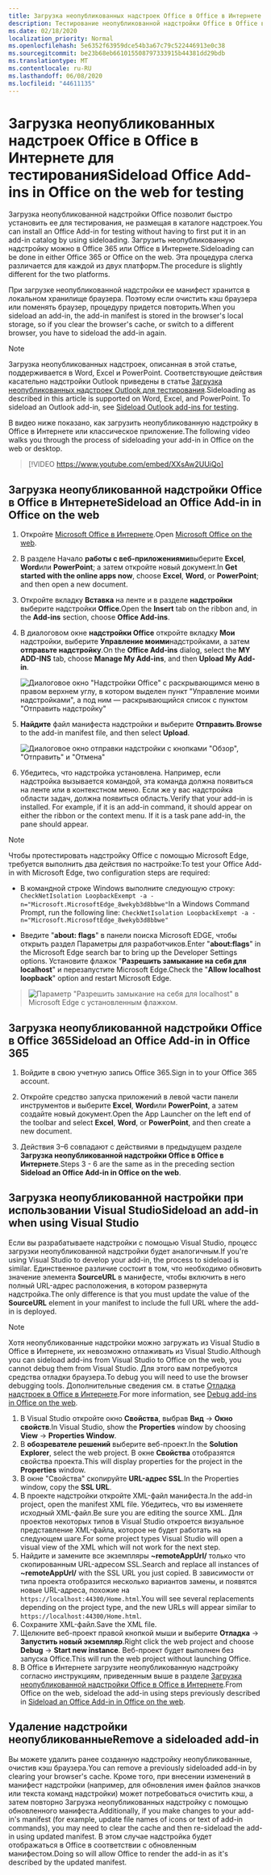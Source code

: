```yaml
---
title: Загрузка неопубликованных надстроек Office в Office в Интернете для тестирования
description: Тестирование неопубликованной надстройки Office в Office в Интернете путем ее загрузки
ms.date: 02/18/2020
localization_priority: Normal
ms.openlocfilehash: 5e6352f63959dce54b3a67c79c522446913e0c38
ms.sourcegitcommit: be23b68eb661015508797333915b44381dd29bdb
ms.translationtype: MT
ms.contentlocale: ru-RU
ms.lasthandoff: 06/08/2020
ms.locfileid: "44611135"
---
```

# <a name="sideload-office-add-ins-in-office-on-the-web-for-testing"></a><span data-ttu-id="bc451-103">Загрузка неопубликованных надстроек Office в Office в Интернете для тестирования</span><span class="sxs-lookup"><span data-stu-id="bc451-103">Sideload Office Add-ins in Office on the web for testing</span></span>

<span data-ttu-id="bc451-104">Загрузка неопубликованной надстройки Office позволит быстро установить ее для тестирования, не размещая в каталоге надстроек.</span><span class="sxs-lookup"><span data-stu-id="bc451-104">You can install an Office Add-in for testing without having to first put it in an add-in catalog by using sideloading.</span></span> <span data-ttu-id="bc451-105">Загрузить неопубликованную надстройку можно в Office 365 или Office в Интернете.</span><span class="sxs-lookup"><span data-stu-id="bc451-105">Sideloading can be done in either Office 365 or Office on the web.</span></span> <span data-ttu-id="bc451-106">Эта процедура слегка различается для каждой из двух платформ.</span><span class="sxs-lookup"><span data-stu-id="bc451-106">The procedure is slightly different for the two platforms.</span></span>

<span data-ttu-id="bc451-107">При загрузке неопубликованной надстройки ее манифест хранится в локальном хранилище браузера. Поэтому если очистить кэш браузера или поменять браузер, процедуру придется повторить.</span><span class="sxs-lookup"><span data-stu-id="bc451-107">When you sideload an add-in, the add-in manifest is stored in the browser's local storage, so if you clear the browser's cache, or switch to a different browser, you have to sideload the add-in again.</span></span>

> [!NOTE]
> <span data-ttu-id="bc451-p102">Загрузка неопубликованных надстроек, описанная в этой статье, поддерживается в Word, Excel и PowerPoint. Соответствующие действия касательно надстройки Outlook приведены в статье [Загрузка неопубликованных надстроек Outlook для тестирования](../outlook/sideload-outlook-add-ins-for-testing.md).</span><span class="sxs-lookup"><span data-stu-id="bc451-p102">Sideloading as described in this article is supported on Word, Excel, and PowerPoint. To sideload an Outlook add-in, see [Sideload Outlook add-ins for testing](../outlook/sideload-outlook-add-ins-for-testing.md).</span></span>

<span data-ttu-id="bc451-110">В видео ниже показано, как загрузить неопубликованную надстройку в Office в Интернете или классическое приложение.</span><span class="sxs-lookup"><span data-stu-id="bc451-110">The following video walks you through the process of sideloading your add-in in Office on the web or desktop.</span></span>

> [!VIDEO https://www.youtube.com/embed/XXsAw2UUiQo]

## <a name="sideload-an-office-add-in-in-office-on-the-web"></a><span data-ttu-id="bc451-111">Загрузка неопубликованной надстройки Office в Office в Интернете</span><span class="sxs-lookup"><span data-stu-id="bc451-111">Sideload an Office Add-in in Office on the web</span></span>

1. <span data-ttu-id="bc451-112">Откройте [Microsoft Office в Интернете](https://office.live.com/).</span><span class="sxs-lookup"><span data-stu-id="bc451-112">Open [Microsoft Office on the web](https://office.live.com/).</span></span>

2. <span data-ttu-id="bc451-113">В разделе Начало **работы с веб-приложениями**выберите **Excel**, **Word**или **PowerPoint**; а затем откройте новый документ.</span><span class="sxs-lookup"><span data-stu-id="bc451-113">In **Get started with the online apps now**, choose **Excel**, **Word**, or **PowerPoint**; and then open a new document.</span></span>

3. <span data-ttu-id="bc451-114">Откройте вкладку **Вставка** на ленте и в разделе **надстройки** выберите надстройки **Office**.</span><span class="sxs-lookup"><span data-stu-id="bc451-114">Open the **Insert** tab on the ribbon and, in the **Add-ins** section, choose **Office Add-ins**.</span></span>

4. <span data-ttu-id="bc451-115">В диалоговом окне **надстройки Office** откройте вкладку **Мои** надстройки, выберите **Управление моими**надстройками, а затем **отправьте надстройку**.</span><span class="sxs-lookup"><span data-stu-id="bc451-115">On the **Office Add-ins** dialog, select the **MY ADD-INS** tab, choose **Manage My Add-ins**, and then **Upload My Add-in**.</span></span>

    ![Диалоговое окно "Надстройки Office" с раскрывающимся меню в правом верхнем углу, в котором выделен пункт "Управление моими надстройками", а под ним — раскрывающийся список с пунктом "Отправить надстройку"](../images/office-add-ins-my-account.png)

5. <span data-ttu-id="bc451-117">**Найдите** файл манифеста надстройки и выберите **Отправить**.</span><span class="sxs-lookup"><span data-stu-id="bc451-117">**Browse** to the add-in manifest file, and then select **Upload**.</span></span>

    ![Диалоговое окно отправки надстройки с кнопками "Обзор", "Отправить" и "Отмена"](../images/upload-add-in.png)

6. <span data-ttu-id="bc451-p103">Убедитесь, что надстройка установлена. Например, если надстройка вызывается командой, эта команда должна появиться на ленте или в контекстном меню. Если же у вас надстройка области задач, должна появиться область.</span><span class="sxs-lookup"><span data-stu-id="bc451-p103">Verify that your add-in is installed. For example, if it is an add-in command, it should appear on either the ribbon or the context menu. If it is a task pane add-in, the pane should appear.</span></span>

> [!NOTE]
><span data-ttu-id="bc451-122">Чтобы протестировать надстройку Office с помощью Microsoft Edge, требуется выполнить два действия по настройке:</span><span class="sxs-lookup"><span data-stu-id="bc451-122">To test your Office Add-in with Microsoft Edge, two configuration steps are required:</span></span> 
>
> - <span data-ttu-id="bc451-123">В командной строке Windows выполните следующую строку: `CheckNetIsolation LoopbackExempt -a -n="Microsoft.MicrosoftEdge_8wekyb3d8bbwe"`</span><span class="sxs-lookup"><span data-stu-id="bc451-123">In a Windows Command Prompt, run the following line: `CheckNetIsolation LoopbackExempt -a -n="Microsoft.MicrosoftEdge_8wekyb3d8bbwe"`</span></span>
>
> - <span data-ttu-id="bc451-124">Введите "**about: flags**" в панели поиска Microsoft EDGE, чтобы открыть раздел Параметры для разработчиков.</span><span class="sxs-lookup"><span data-stu-id="bc451-124">Enter "**about:flags**" in the Microsoft Edge search bar to bring up the Developer Settings options.</span></span>  <span data-ttu-id="bc451-125">Установите флажок "**Разрешить замыкание на себя для localhost**" и перезапустите Microsoft Edge.</span><span class="sxs-lookup"><span data-stu-id="bc451-125">Check the "**Allow localhost loopback**" option and restart Microsoft Edge.</span></span>

>    ![Параметр "Разрешить замыкание на себя для localhost" в Microsoft Edge с установленным флажком.](../images/allow-localhost-loopback.png)

## <a name="sideload-an-office-add-in-in-office-365"></a><span data-ttu-id="bc451-127">Загрузка неопубликованной надстройки Office в Office 365</span><span class="sxs-lookup"><span data-stu-id="bc451-127">Sideload an Office Add-in in Office 365</span></span>

1. <span data-ttu-id="bc451-128">Войдите в свою учетную запись Office 365.</span><span class="sxs-lookup"><span data-stu-id="bc451-128">Sign in to your Office 365 account.</span></span>

2. <span data-ttu-id="bc451-129">Откройте средство запуска приложений в левой части панели инструментов и выберите **Excel**, **Word**или **PowerPoint**, а затем создайте новый документ.</span><span class="sxs-lookup"><span data-stu-id="bc451-129">Open the App Launcher on the left end of the toolbar and select **Excel**, **Word**, or **PowerPoint**, and then create a new document.</span></span>

3. <span data-ttu-id="bc451-130">Действия 3–6 совпадают с действиями в предыдущем разделе **Загрузка неопубликованной надстройки Office в Office в Интернете**.</span><span class="sxs-lookup"><span data-stu-id="bc451-130">Steps 3 - 6 are the same as in the preceding section **Sideload an Office Add-in in Office on the web**.</span></span>

## <a name="sideload-an-add-in-when-using-visual-studio"></a><span data-ttu-id="bc451-131">Загрузка неопубликованной настройки при использовании Visual Studio</span><span class="sxs-lookup"><span data-stu-id="bc451-131">Sideload an add-in when using Visual Studio</span></span>

<span data-ttu-id="bc451-132">Если вы разрабатываете надстройки с помощью Visual Studio, процесс загрузки неопубликованной надстройки будет аналогичным.</span><span class="sxs-lookup"><span data-stu-id="bc451-132">If you're using Visual Studio to develop your add-in, the process to sideload is similar.</span></span> <span data-ttu-id="bc451-133">Единственное различие состоит в том, что необходимо обновить значение элемента **SourceURL** в манифесте, чтобы включить в него полный URL-адрес расположения, в котором развернута надстройка.</span><span class="sxs-lookup"><span data-stu-id="bc451-133">The only difference is that you must update the value of the **SourceURL** element in your manifest to include the full URL where the add-in is deployed.</span></span>

> [!NOTE]
> <span data-ttu-id="bc451-134">Хотя неопубликованные надстройки можно загружать из Visual Studio в Office в Интернете, их невозможно отлаживать из Visual Studio.</span><span class="sxs-lookup"><span data-stu-id="bc451-134">Although you can sideload add-ins from Visual Studio to Office on the web, you cannot debug them from Visual Studio.</span></span> <span data-ttu-id="bc451-135">Для этого вам потребуются средства отладки браузера.</span><span class="sxs-lookup"><span data-stu-id="bc451-135">To debug you will need to use the browser debugging tools.</span></span> <span data-ttu-id="bc451-136">Дополнительные сведения см. в статье [Отладка надстроек в Office в Интернете](debug-add-ins-in-office-online.md).</span><span class="sxs-lookup"><span data-stu-id="bc451-136">For more information, see [Debug add-ins in Office on the web](debug-add-ins-in-office-online.md).</span></span>

1. <span data-ttu-id="bc451-137">В Visual Studio откройте окно **Свойства**, выбрав **Вид** -> **Окно свойств**.</span><span class="sxs-lookup"><span data-stu-id="bc451-137">In Visual Studio, show the **Properties** window by choosing **View** -> **Properties Window**.</span></span>
2. <span data-ttu-id="bc451-138">В **обозревателе решений** выберите веб-проект.</span><span class="sxs-lookup"><span data-stu-id="bc451-138">In the **Solution Explorer**, select the web project.</span></span> <span data-ttu-id="bc451-139">В окне **Свойства** отобразятся свойства проекта.</span><span class="sxs-lookup"><span data-stu-id="bc451-139">This will display properties for the project in the **Properties** window.</span></span>
3. <span data-ttu-id="bc451-140">В окне "Свойства" скопируйте **URL-адрес SSL**.</span><span class="sxs-lookup"><span data-stu-id="bc451-140">In the Properties window, copy the **SSL URL**.</span></span>
4. <span data-ttu-id="bc451-141">В проекте надстройки откройте XML-файл манифеста.</span><span class="sxs-lookup"><span data-stu-id="bc451-141">In the add-in project, open the manifest XML file.</span></span> <span data-ttu-id="bc451-142">Убедитесь, что вы изменяете исходный XML-файл.</span><span class="sxs-lookup"><span data-stu-id="bc451-142">Be sure you are editing the source XML.</span></span> <span data-ttu-id="bc451-143">Для проектов некоторых типов в Visual Studio откроется визуальное представление XML-файла, которое не будет работать на следующем шаге.</span><span class="sxs-lookup"><span data-stu-id="bc451-143">For some project types Visual Studio will open a visual view of the XML which will not work for the next step.</span></span>
5. <span data-ttu-id="bc451-144">Найдите и замените все экземпляры **~remoteAppUrl/** только что скопированным URL-адресом SSL.</span><span class="sxs-lookup"><span data-stu-id="bc451-144">Search and replace all instances of **~remoteAppUrl/** with the SSL URL you just copied.</span></span> <span data-ttu-id="bc451-145">В зависимости от типа проекта отобразится несколько вариантов замены, и появятся новые URL-адреса, похожие на `https://localhost:44300/Home.html`.</span><span class="sxs-lookup"><span data-stu-id="bc451-145">You will see several replacements depending on the project type, and the new URLs will appear similar to `https://localhost:44300/Home.html`.</span></span>
6. <span data-ttu-id="bc451-146">Сохраните XML-файл.</span><span class="sxs-lookup"><span data-stu-id="bc451-146">Save the XML file.</span></span>
7. <span data-ttu-id="bc451-147">Щелкните веб-проект правой кнопкой мыши и выберите **Отладка** -> **Запустить новый экземпляр**.</span><span class="sxs-lookup"><span data-stu-id="bc451-147">Right click the web project and choose **Debug** -> **Start new instance**.</span></span> <span data-ttu-id="bc451-148">Веб-проект будет выполнен без запуска Office.</span><span class="sxs-lookup"><span data-stu-id="bc451-148">This will run the web project without launching Office.</span></span>
8. <span data-ttu-id="bc451-149">В Office в Интернете загрузите неопубликованную надстройку согласно инструкциям, приведенным выше в разделе [Загрузка неопубликованной надстройки Office в Office в Интернете](#sideload-an-office-add-in-in-office-on-the-web).</span><span class="sxs-lookup"><span data-stu-id="bc451-149">From Office on the web, sideload the add-in using steps previously described in [Sideload an Office Add-in in Office on the web](#sideload-an-office-add-in-in-office-on-the-web).</span></span>

## <a name="remove-a-sideloaded-add-in"></a><span data-ttu-id="bc451-150">Удаление надстройки неопубликованные</span><span class="sxs-lookup"><span data-stu-id="bc451-150">Remove a sideloaded add-in</span></span>

<span data-ttu-id="bc451-151">Вы можете удалить ранее созданную надстройку неопубликованные, очистив кэш браузера.</span><span class="sxs-lookup"><span data-stu-id="bc451-151">You can remove a previously sideloaded add-in by clearing your browser's cache.</span></span> <span data-ttu-id="bc451-152">Кроме того, при внесении изменений в манифест надстройки (например, для обновления имен файлов значков или текста команд надстройки) может потребоваться очистить кэш, а затем повторно Загрузка неопубликованных надстройку с помощью обновленного манифеста.</span><span class="sxs-lookup"><span data-stu-id="bc451-152">Additionally, if you make changes to your add-in's manifest (for example, update file names of icons or text of add-in commands), you may need to clear the cache and then re-sideload the add-in using updated manifest.</span></span> <span data-ttu-id="bc451-153">В этом случае надстройка будет отображаться в Office в соответствии с обновленным манифестом.</span><span class="sxs-lookup"><span data-stu-id="bc451-153">Doing so will allow Office to render the add-in as it's described by the updated manifest.</span></span>
